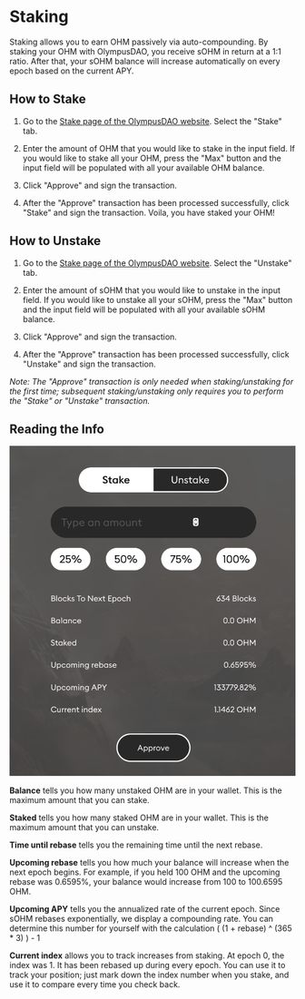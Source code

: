 # Staking

Staking allows you to earn OHM passively via auto-compounding. By staking your OHM with OlympusDAO, you receive sOHM in return at a 1:1 ratio. After that, your sOHM balance will increase automatically on every epoch based on the current APY.

## How to Stake

1. Go to the [Stake page of the OlympusDAO website](https://olympusdao.finance/#/stake). Select the "Stake" tab.

2. Enter the amount of OHM that you would like to stake in the input field. If you would like to stake all your OHM, press the "Max" button and the input field will be populated with all your available OHM balance.

3. Click "Approve" and sign the transaction.

4. After the "Approve" transaction has been processed successfully, click "Stake" and sign the transaction. Voila, you have staked your OHM!

## How to Unstake

1. Go to the [Stake page of the OlympusDAO website](https://olympusdao.finance/#/stake). Select the "Unstake" tab.

2. Enter the amount of sOHM that you would like to unstake in the input field. If you would like to unstake all your sOHM, press the "Max" button and the input field will be populated with all your available sOHM balance.

3. Click "Approve" and sign the transaction.

4. After the "Approve" transaction has been processed successfully, click "Unstake" and sign the transaction.

*Note: The "Approve" transaction is only needed when staking/unstaking for the first time; subsequent staking/unstaking only requires you to perform the "Stake" or "Unstake" transaction.*

## Reading the Info

![](../.gitbook/assets/using-the-website/staking/modal.png)

**Balance** tells you how many unstaked OHM are in your wallet. This is the maximum amount that you can stake.

**Staked** tells you how many staked OHM are in your wallet. This is the maximum amount that you can unstake.

**Time until rebase** tells you the remaining time until the next rebase.

**Upcoming rebase** tells you how much your balance will increase when the next epoch begins. For example, if you held 100 OHM and the upcoming rebase was 0.6595%, your balance would increase from 100 to 100.6595 OHM.

**Upcoming APY** tells you the annualized rate of the current epoch. Since sOHM rebases exponentially, we display a compounding rate. You can determine this number for yourself with the calculation \( \(1 + rebase\) ^ \(365 \* 3\) \) - 1

**Current index** allows you to track increases from staking. At epoch 0, the index was 1. It has been rebased up during every epoch. You can use it to track your position; just mark down the index number when you stake, and use it to compare every time you check back.
